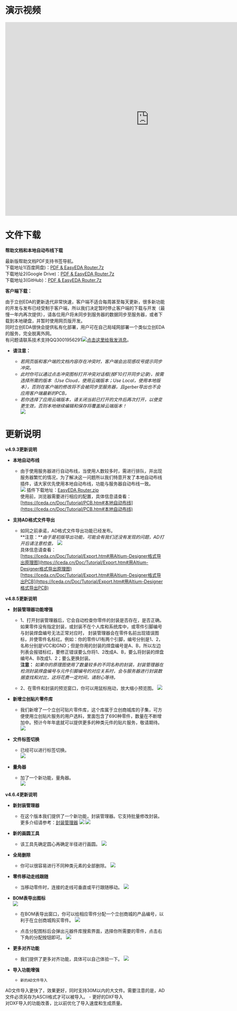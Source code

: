 
# 演示视频

<iframe frameborder="0" width="906" height="610" src="https://v.qq.com/iframe/player.html?vid=r05228zg4fw&tiny=0&auto=0" allowfullscreen></iframe>

# 文件下载

**帮助文档和本地自动布线下载**

最新版帮助文档PDF支持书签导航。  
下载地址1(百度网盘)：[PDF & EasyEDA Router.7z](https://pan.baidu.com/s/1eRT18kE#list/path=%2F)  
下载地址2(Google Drive)：[PDF & EasyEDA Router.7z](https://drive.google.com/drive/folders/0BwqCaNlgtS3UZkM3UFZqVkRqNHM)  
下载地址3(GitHub)：[PDF & EasyEDA Router.7z](https://github.com/dillonHe/EasyEDA-Documents/tree/master/Tutorial/Doc)  

**客户端下载：**

由于立创EDA的更新迭代非常快速，客户端不适合每周甚至每天更新，很多新功能的开发与发布已经受制于客户端，所以我们决定暂时停止客户端的下载与开发（最慢一年内再次提供），请各位用户将未同步到服务器的数据同步至服务器，或者下载到本地硬盘，并暂时使用网页版开发。  
同时立创EDA很快会提供私有化部署，用户可在自己局域网部署一个类似立创EDA的服务，完全脱离外网。  
有问题请联系技术支持QQ3001956291<a target="_blank" href="http://wpa.qq.com/msgrd?v=3&uin=3001956291&site=qq&menu=yes"><img border="0" src="http://wpa.qq.com/pa?p=2:3001956291:51" alt="点击这里给我发消息" title="点击这里给我发消息"/></a>。

-	**请注意：**

	-	*若网页版和客户端的文档内容存在冲突时，客户端会出现感叹号提示同步冲突。*
	-	*此时你可以通过点击冲突图标打开冲突对话框(按F10打开同步记录)，按需选择所需的版本（Use Cloud，使用云端版本；Use Local，使用本地版本），否则在客户端的修改将不会被同步至服务器，且gerber导出也不会应用客户端最新的PCB。*
	-	*若你选择了应用云端版本，请关闭当前已打开的文件后再次打开，以使变更生效，否则本地继续编辑和保存将覆盖掉云端版本！*  
![](images/283_Introduction_DesktopSyncConflict.png)




# 更新说明

**v4.9.3更新说明**

-	**本地自动布线**

	-	由于使用服务器进行自动布线，当使用人数较多时，需进行排队，并出现服务器繁忙的情况，为了解决这一问题所以我们特意开发了本地自动布线插件，请大家优先使用本地自动布线，功能与服务器自动布线一致。  
![](./images/288_PCB_LocalAutoRouter_Dialog.png)
插件下载地址：[EasyEDA Router.zip](https://lceda.cn/EasyEDA-Router.zip)  
使用前，浏览器需要进行相应的配置，具体信息请查看：[https://lceda.cn/Doc/Tutorial/PCB.htm#本地自动布线](https://lceda.cn/Doc/Tutorial/PCB.htm#本地自动布线)

-	**支持AD格式文件导出**

	-	如同之前承诺，AD格式文件导出功能已经发布。   
**注意：***由于是初版导出功能，可能会有我们还没有发现的问题，AD打开后请注意检查。*
 ![](images/289_Export_SchematicInAltium.png)  
具体信息请查看：  
[https://lceda.cn/Doc/Tutorial/Export.htm#用Altium-Designer格式导出原理图](https://lceda.cn/Doc/Tutorial/Export.htm#用Altium-Designer格式导出原理图)  
[https://lceda.cn/Doc/Tutorial/Export.htm#用Altium-Designer格式导出PCB](https://lceda.cn/Doc/Tutorial/Export.htm#用Altium-Designer格式导出PCB)

 
**v4.8.5更新说明**

-	**封装管理器功能增强**

	-	1、打开封装管理器后，它会自动检查你零件的封装是否存在，是否正确。如果零件没有指定封装，或封装不在个人库和系统库中，或零件引脚编号与封装焊盘编号无法正常对应时， 封装管理器会在零件名前出现错误图标，并使零件名标红。例如：你的零件U1有两个引脚，编号分别是1、2，名称分别是VCC和GND；但是你用的封装的焊盘编号是A、B，所以左边列表会报错标红，要修正错误要么你将1、2改成A、B，要么将封装的焊盘编号A、B改成1、2；要么更换封装。  
	**注意：** *如果你的原理图使用了数量较多的不同名称的封装，封装管理器在检测封装焊盘编号与元件引脚编号的对应关系时，会与服务器进行封装数据查找和对比，这将花费一定时间，请耐心等待。*   

	-	2、在零件和封装的预览窗口，你可以用鼠标拖动，放大缩小预览图。 
![](images/281_Schematic_FootprintManagerEnhance.png)

-	**新增立创贴片零件库**

	-	我们新增了一个立创可贴片零件库，这个库属于立创商城库的子集，可方便使用立创贴片服务的用户选料，里面包含了690种零件，数量在不断增加中。预计今年年底就可以提供更多的种类元件的贴片服务，敬请期待。
![](images/282_Schematic_Parts_AssemblyComponents.png)

-	**文件标签切换**

	-	已经可以进行标签切换。   
![](images/279_Introduction_EditorTabSwitch.gif)

-	**量角器**

	-	加了一个新功能，量角器。  
![](images/280_PCB_PCBTools_Protractor.gif)



**v4.6.4更新说明**

-	**新封装管理器**

	-	在这个版本我们提供了一个新功能，封装管理器。它支持批量修改封装。更多介绍请参考：[封装管理器](./Schematic.htm#封装管理器)
![](images/264_Schematic_FootprintManager.png)
![](images/267_Schematic_FootprintManagerUI.png)


-	**新的画圆工具**

	-	该工具先确定圆心再确定半径进行画圆。
![](./images/269_PCB_Arc_Center.gif)

-	**全局删除**

	-	你可以很容易进行不同种类元素的全部删除。
![](./images/272_Introduction_Skill_GlobalDelete.png)

-	**零件移动走线跟随**

	-	当移动零件时，连接的走线可垂直或平行跟随移动。
![](images/273_Schematic_WireAndComponentMove.gif)

-	**BOM表导出图标**  
![](images/273_Export_BOM_Icon.png)

	-	在BOM表导出窗口，你可以给相应零件分配一个立创商城的产品编号，以利于在立创商城购买零件。
![](images/085_Export_BOM_Assign.png)

	-	点击分配图标后会弹出元器件库搜索界面，选择你所需要的零件，点击右下角的分配按钮即可。
![](images/274_Export_BOM_Assigned.png)


-	**更多对齐功能**

	-	我们提供了更多对齐功能，具体可以自己体验一下。
![](images/275_Introduction_Align.png)


-	**导入功能增强**

	-     新的AD文件导入  
AD文件导入更快了，效果更好，同时支持30M以内的大文件。需要注意的是，AD文件必须另存为ASCII格式才可以被导入。
	-     更好的DXF导入     
 对DXF导入的功能改善，比以前优化了导入速度和生成质量。


